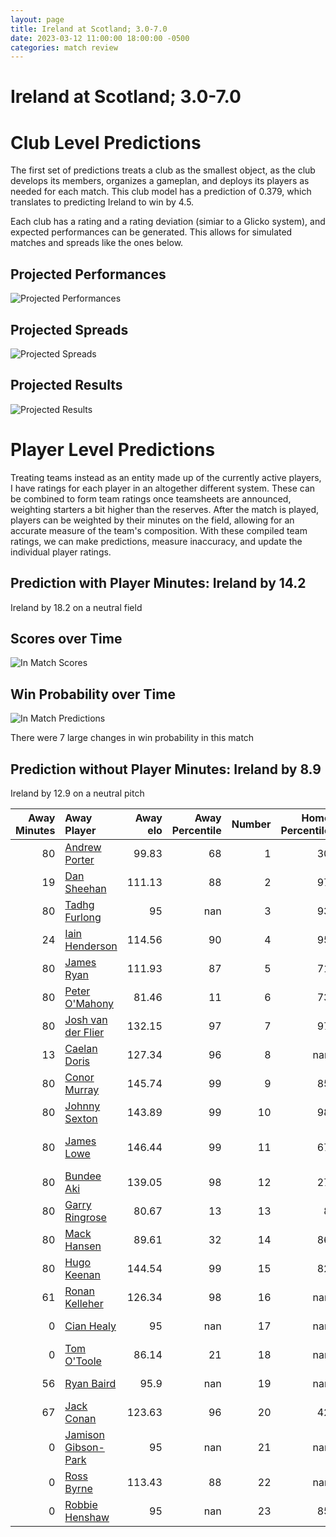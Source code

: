 ```yaml
---  
layout: page  
title: Ireland at Scotland; 3.0-7.0  
date: 2023-03-12 11:00:00 18:00:00 -0500  
categories: match review  
---
```

# Ireland at Scotland; 3.0-7.0

# Club Level Predictions


The first set of predictions treats a club as the smallest object, as the club develops its members, organizes a gameplan, and deploys its players as needed for each match. This club model has a prediction of 0.379, which translates to predicting Ireland to win by 4.5.

Each club has a rating and a rating deviation (simiar to a Glicko system), and expected performances can be generated. This allows for simulated matches and spreads like the ones below.
## Projected Performances


![Projected Performances](plots/performances_2023-03-12-Scotland-Ireland.png)
## Projected Spreads


![Projected Spreads](plots/spreads_2023-03-12-Scotland-Ireland.png)
## Projected Results


![Projected Results](plots/resultbar_2023-03-12-Scotland-Ireland.png)
# Player Level Predictions


Treating teams instead as an entity made up of the currently active players, I have ratings for each player in an altogether different system. These can be combined to form team ratings once teamsheets are announced, weighting starters a bit higher than the reserves. After the match is played, players can be weighted by their minutes on the field, allowing for an accurate measure of the team's composition. With these compiled team ratings, we can make predictions, measure inaccuracy, and update the individual player ratings.
## Prediction with Player Minutes: Ireland by 14.2


Ireland by 18.2 on a neutral field
## Scores over Time


![In Match Scores](plots/recap_scores_2023-03-12-Scotland-Ireland.png)
## Win Probability over Time


![In Match Predictions](plots/recap_prob_2023-03-12-Scotland-Ireland.png)

There were 7 large changes in win probability in this match
## Prediction without Player Minutes: Ireland by 8.9


Ireland by 12.9 on a neutral pitch



|   Away Minutes | Away Player                                                           |   Away elo |   Away Percentile |   Number |   Home Percentile |   Home elo | Home Player                                                         |   Home Minutes |
|---------------:|:----------------------------------------------------------------------|-----------:|------------------:|---------:|------------------:|-----------:|:--------------------------------------------------------------------|---------------:|
|             80 | [Andrew Porter](..//playerfiles//AndrewPorter_cleaned.md)             |      99.83 |                68 |        1 |                30 |      89.72 | [Pierre Schoeman](..//playerfiles//PierreSchoeman_cleaned.md)       |             80 |
|             19 | [Dan Sheehan](..//playerfiles//DanSheehan_cleaned.md)                 |     111.13 |                88 |        2 |                97 |     122.29 | [George Turner](..//playerfiles//GeorgeTurner_cleaned.md)           |             80 |
|             80 | [Tadhg Furlong](..//playerfiles//TadhgFurlong_cleaned.md)             |      95    |               nan |        3 |                93 |     115.19 | [Zander Fagerson](..//playerfiles//ZanderFagerson_cleaned.md)       |             80 |
|             24 | [Iain Henderson](..//playerfiles//IainHenderson_cleaned.md)           |     114.56 |                90 |        4 |                95 |     122.75 | [Richie Gray](..//playerfiles//RichieGray_cleaned.md)               |              6 |
|             80 | [James Ryan](..//playerfiles//JamesRyan_cleaned.md)                   |     111.93 |                87 |        5 |                71 |     102.29 | [Jonny Gray](..//playerfiles//JonnyGray_cleaned.md)                 |             80 |
|             80 | [Peter O'Mahony](..//playerfiles//PeterO'Mahony_cleaned.md)           |      81.46 |                11 |        6 |                73 |     103.67 | [Matt Fagerson](..//playerfiles//MattFagerson_cleaned.md)           |             80 |
|             80 | [Josh van der Flier](..//playerfiles//JoshvanderFlier_cleaned.md)     |     132.15 |                97 |        7 |                97 |     133.12 | [Jamie Ritchie](..//playerfiles//JamieRitchie_cleaned.md)           |             80 |
|             13 | [Caelan Doris](..//playerfiles//CaelanDoris_cleaned.md)               |     127.34 |                96 |        8 |               nan |      85.34 | [Jack Dempsey](..//playerfiles//JackDempsey_cleaned.md)             |             80 |
|             80 | [Conor Murray](..//playerfiles//ConorMurray_cleaned.md)               |     145.74 |                99 |        9 |                85 |     108.03 | [Ben White](..//playerfiles//BenWhite_cleaned.md)                   |             80 |
|             80 | [Johnny Sexton](..//playerfiles//JohnnySexton_cleaned.md)             |     143.89 |                99 |       10 |                98 |     136.79 | [Finn Russell](..//playerfiles//FinnRussell_cleaned.md)             |             80 |
|             80 | [James Lowe](..//playerfiles//JamesLowe_cleaned.md)                   |     146.44 |                99 |       11 |                67 |     100.97 | [Duhan van der Merwe](..//playerfiles//DuhanvanderMerwe_cleaned.md) |             80 |
|             80 | [Bundee Aki](..//playerfiles//BundeeAki_cleaned.md)                   |     139.05 |                98 |       12 |                27 |      88.05 | [Sione Tuipulotu](..//playerfiles//SioneTuipulotu_cleaned.md)       |             80 |
|             80 | [Garry Ringrose](..//playerfiles//GarryRingrose_cleaned.md)           |      80.67 |                13 |       13 |                 8 |      75.65 | [Huw Jones](..//playerfiles//HuwJones_cleaned.md)                   |             80 |
|             80 | [Mack Hansen](..//playerfiles//MackHansen_cleaned.md)                 |      89.61 |                32 |       14 |                86 |     109.74 | [Kyle Steyn](..//playerfiles//KyleSteyn_cleaned.md)                 |             80 |
|             80 | [Hugo Keenan](..//playerfiles//HugoKeenan_cleaned.md)                 |     144.54 |                99 |       15 |                82 |     108.8  | [Stuart Hogg](..//playerfiles//StuartHogg_cleaned.md)               |             80 |
|             61 | [Ronan Kelleher](..//playerfiles//RonanKelleher_cleaned.md)           |     126.34 |                98 |       16 |               nan |     123.45 | [Fraser Brown](..//playerfiles//FraserBrown_cleaned.md)             |              0 |
|              0 | [Cian Healy](..//playerfiles//CianHealy_cleaned.md)                   |      95    |               nan |       17 |               nan |     117.97 | [Jamie Bhatti](..//playerfiles//JamieBhatti_cleaned.md)             |              0 |
|              0 | [Tom O'Toole](..//playerfiles//TomO'Toole_cleaned.md)                 |      86.14 |                21 |       18 |               nan |      94.24 | [Simon Berghan](..//playerfiles//SimonBerghan_cleaned.md)           |              0 |
|             56 | [Ryan Baird](..//playerfiles//RyanBaird_cleaned.md)                   |      95.9  |               nan |       19 |               nan |      95    | [Scott Cummings](..//playerfiles//ScottCummings_cleaned.md)         |             74 |
|             67 | [Jack Conan](..//playerfiles//JackConan_cleaned.md)                   |     123.63 |                96 |       20 |                42 |      92.5  | [Hamish Watson](..//playerfiles//HamishWatson_cleaned.md)           |              0 |
|              0 | [Jamison Gibson-Park](..//playerfiles//JamisonGibson-Park_cleaned.md) |      95    |               nan |       21 |               nan |      93.64 | [Ali Price](..//playerfiles//AliPrice_cleaned.md)                   |              0 |
|              0 | [Ross Byrne](..//playerfiles//RossByrne_cleaned.md)                   |     113.43 |                88 |       22 |               nan |     154.79 | [Blair Kinghorn](..//playerfiles//BlairKinghorn_cleaned.md)         |              0 |
|              0 | [Robbie Henshaw](..//playerfiles//RobbieHenshaw_cleaned.md)           |      95    |               nan |       23 |                85 |     109.04 | [Chris Harris](..//playerfiles//ChrisHarris_cleaned.md)             |              0 |

